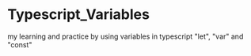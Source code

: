 # Typescript_Variables
my learning and practice by using variables in typescript "let", "var" and "const"
